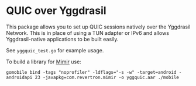 # QUIC over Yggdrasil

This package allows you to set up QUIC sessions natively over the
Yggdrasil Network. This is in place of using a TUN adapter or IPv6
and allows Yggdrasil-native applications to be built easily.

See `yggquic_test.go` for example usage.

To build a library for [Mimir](https://mimir-app.net) use:
```shell
gomobile bind -tags "noprofiler" -ldflags="-s -w" -target=android -androidapi 23 -javapkg=com.revertron.mimir -o yggquic.aar ./mobile
```
